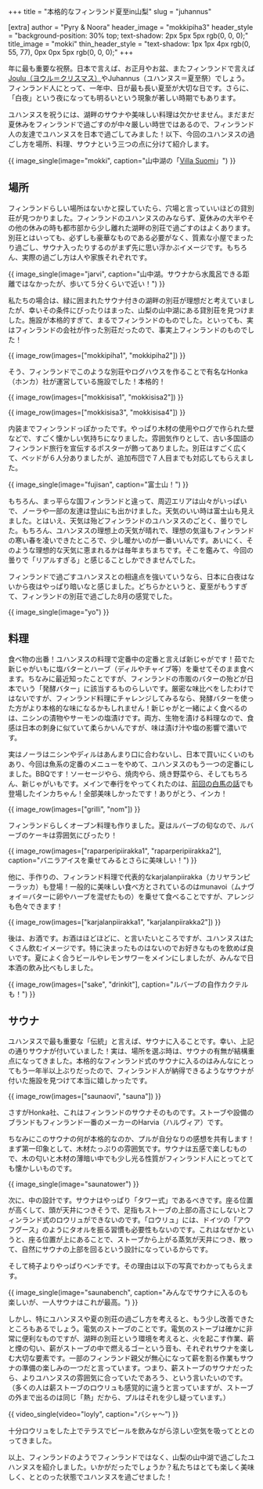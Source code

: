 +++
title = "本格的なフィンランド夏至in山梨"
slug = "juhannus"

[extra]
author = "Pyry & Noora"
header_image = "mokkipiha3"
header_style = "background-position: 30% top; text-shadow: 2px 5px 5px rgb(0, 0, 0);"
title_image = "mokki"
thin_header_style = "text-shadow: 1px 1px 4px rgb(0, 55, 77), 0px 0px 5px rgb(0, 0, 0);"
+++

年に最も重要な祝祭。日本で言えば、お正月やお盆、またフィンランドで言えば[Joulu（ヨウル＝クリスマス）](@/2021-04-25-joulu/index.md)やJuhannus（ユハンヌス＝夏至祭）でしょう。フィンランド人にとって、一年中、日が最も長い夏至が大切な日です。さらに、「白夜」という夜になっても明るいという現象が著しい時期でもあります。

ユハンヌスを祝うには、湖畔のサウナや美味しい料理は欠かせません。まだまだ夏休みをフィンランドで過ごすのが中々厳しい時世ではあるので、フィンランド人の友達でユハンヌスを日本で過ごしてみました！以下、今回のユハンヌスの過ごし方を場所、料理、サウナという三つの点に分けて紹介します。

<!-- more -->

{{ image_single(image="mokki", caption="山中湖の「[Villa Suomi](https://villa-suomi.jp)」") }}

## 場所

フィンランドらしい場所はないかと探していたら、穴場と言っていいほどの貸別荘が見つかりました。フィンランドのユハンヌスのみならず、夏休みの大半やその他の休みの時も都市部から少し離れた湖畔の別荘で過ごすのはよくあります。別荘とはいっても、必ずしも豪華なものである必要がなく、質素な小屋でまったり過ごし、サウナ入ったりするのがまず先に思い浮かぶイメージです。もちろん、実際の過ごし方は人や家族それぞれです。

{{ image_single(image="jarvi", caption="山中湖。サウナから水風呂できる距離ではなかったが、歩いて５分くらいで近い！") }}

私たちの場合は、緑に囲まれたサウナ付きの湖畔の別荘が理想だと考えていましたが、幸いその条件にぴったりはまった、山梨の山中湖にある貸別荘を見つけました。施設が本格的すぎて、まるでフィンランドのものでした。といっても、実はフィンランドの会社が作った別荘だったので、事実上フィンランドのものでした！

{{ image_row(images=["mokkipiha1", "mokkipiha2"]) }}

そう、フィンランドでこのような別荘やログハウスを作ることで有名なHonka（ホンカ）社が運営している施設でした！本格的！

{{ image_row(images=["mokkisisa1", "mokkisisa2"]) }}

{{ image_row(images=["mokkisisa3", "mokkisisa4"]) }}

内装までフィンランドっぽかったです。やっぱり木材の使用やログで作られた壁などで、すごく懐かしい気持ちになりました。雰囲気作りとして、古い多国語のフィンランド旅行を宣伝するポスターが飾ってありました。別荘はすごく広くて、ベッドが６人分ありましたが、追加布団で７人目までも対応してもらえました。

{{ image_single(image="fujisan", caption="富士山！") }}

もちろん、まっ平らな国フィンランドと違って、周辺エリアは山々がいっぱいで、ノーラや一部の友達は登山にも出かけました。天気のいい時は富士山も見えました。とはいえ、天気は殆どフィンランドのユハンヌスのごとく、曇りでした。もちろん、ユハンヌスの理想上の天気が晴れで、理想の気温もフィンランドの寒い春を凌いできたところで、少し暖かいのが一番いいんです。あいにく、そのような理想的な天気に恵まれるかは毎年まちまちです。そこを鑑みて、今回の曇りで「リアルすぎる」と感じることしかできませんでした。

フィンランドで過ごすユハンヌスとの相違点を強いていうなら、日本に白夜はないから夜はやっぱり暗いなと感じました。どちらかというと、夏至がもうすぎて、フィンランドの別荘で過ごした8月の感覚でした。

{{ image_single(image="yo") }}

## 料理

食べ物の出番！ユハンヌスの料理で定番中の定番と言えば新じゃがです！茹でた新じゃがいもに塩バターとハーブ（ディルやチャイブ等）を乗せてそのまま食べます。ちなみに最近知ったことですが、フィンランドの市販のバターの殆どが日本でいう「発酵バター」に該当するものらしいです。厳密な味比べをしたわけではないですが、フィンランド料理にチャレンジしてみるなら、発酵バターを使った方がより本格的な味になるかもしれません！新じゃがと一緒によく食べるのは、ニシンの漬物やサーモンの塩漬けです。両方、生物を漬ける料理なので、食感は日本の刺身に似ていて柔らかいんですが、味は漬け汁や塩の影響で濃いです。

実はノーラはニシンやディルはあんまり口に合わないし、日本で買いにくいのもあり、今回は魚系の定番のメニューをやめて、ユハンヌスのもう一つの定番にしました。BBQです！ソーセージやら、焼肉やら、焼き野菜やら、そしてもちろん、新じゃがいもです。メインで奉行をやってくれたのは、[前回の白馬の話](@/2021-07-09-hakuba/index.md)でも登場したインカちゃん！全部美味しかったです！ありがとう、インカ！

{{ image_row(images=["grilli", "nom"]) }}

フィンランドらしくオーブン料理も作りました。夏はルバーブの旬なので、ルバーブのケーキは雰囲気にぴったり！

{{ image_row(images=["raparperipiirakka1", "raparperipiirakka2"], caption="バニラアイスを乗せてみるとさらに美味しい！") }}

他に、手作りの、フィンランド料理で代表的なkarjalanpiirakka（カリヤランピーラッカ）も登場！一般的に美味しい食べ方とされているのはmunavoi（ムナヴォイ＝バターに卵やハーブを混ぜたもの）を乗せて食べることですが、アレンジも色々できます！

{{ image_row(images=["karjalanpiirakka1", "karjalanpiirakka2"]) }}

後は、お酒です。お酒はほどほどに、と言いたいところですが、ユハンヌスはたくさん飲むイメージです。特に決まったものはないのでお好きなものを飲めば良いです。夏によく合うビールやレモンサワーをメインにしましたが、みんなで日本酒の飲み比べもしました。

{{ image_row(images=["sake", "drinkit"], caption="ルバーブの自作カクテルも！") }}

## サウナ

ユハンヌスで最も重要な「伝統」と言えば、サウナに入ることです。幸い、上記の通りサウナが付いていました！実は、場所を選ぶ時は、サウナの有無が結構重点になってきました。本格的なフィンランド式のサウナに入るのはみんなにとってもう一年半以上ぶりだったので、フィンランド人が納得できるようなサウナが付いた施設を見つけて本当に嬉しかったです。

{{ image_row(images=["saunaovi", "sauna"]) }}

さすがHonka社、これはフィンランドのサウナそのものです。ストーブや設備のブランドもフィンランド一番のメーカーのHarvia（ハルヴィア）です。

ちなみにこのサウナの何が本格的なのか、プルが自分なりの感想を共有します！まず第一印象として、木材たっぷりの雰囲気です。サウナは五感で楽しむもので、木の匂いと木材の薄暗い中でも少し光る性質がフィンランド人にとってとても懐かしいものです。

{{ image_single(image="saunatower") }}

次に、中の設計です。サウナはやっぱり「タワー式」であるべきです。座る位置が高くして、頭が天井につきそうで、足指もストーブの上部の高さにしないとフィンランド式のロウリュができないのです。「ロウリュ」には、ドイツの「アウフグース」のようにタオルを振る習慣も必要性もないのです。これはなぜかというと、座る位置が上にあることで、ストーブから上がる蒸気が天井につき、散って、自然にサウナの上部を回るという設計になっているからです。

そして椅子よりやっぱりベンチです。その理由は以下の写真でわかってもらえます。

{{ image_single(image="saunabench", caption="みんなでサウナに入るのも楽しいが、一人サウナはこれが最高。") }}

しかし、特にユハンヌスや夏の別荘の過ごし方を考えると、もう少し改善できたところもあるでしょう。電気のストーブのことです。電気のストーブは確かに非常に便利なものですが、湖畔の別荘という環境を考えると、火を起こす作業、薪と煙の匂い、薪がストーブの中で燃えるゴーという音も、それぞれサウナを楽しむ大切な要素です。一部のフィンランド親父が無心になって薪を割る作業もサウナの準備の楽しみの一つだと言っています。つまり、薪ストーブのサウナだったら、よりユハンヌスの雰囲気に合っていたであろう、という言いたいのです。（多くの人は薪ストーブのロウリュも感覚的に違うと言っていますが、ストーブの外まで出るのは同じ「熱」だから、プルはそれを少し疑っています。）

{{ video_single(video="loyly", caption="バシャ〜") }}

十分ロウリュをした上でテラスでビールを飲みながら涼しい空気を吸ってととのってきました。

以上、フィンランドのようでフィンランドではなく、山梨の山中湖で過ごしたユハンヌスを紹介しました。いかがだったでしょうか？私たちはとても楽しく美味しく、ととのった状態でユハンヌスを過ごせました！